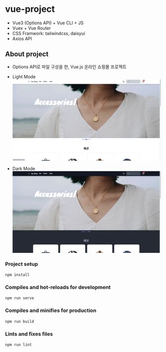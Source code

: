 # vue-project
- Vue3 (Options API) + Vue CLI + JS
- Vuex + Vue Router
- CSS Framwork: tailwindcss, daisyui
- Axios API

## About project
- Options API로 파일 구성을 한, Vue.js 온라인 쇼핑몰 프로젝트

- Light Mode
![light](./src/assets/light%20ver.png)

- Dark Mode
![dark](./src/assets/dark%20ver.png)

### Project setup
```
npm install
```

### Compiles and hot-reloads for development
```
npm run serve
```

### Compiles and minifies for production
```
npm run build
```

### Lints and fixes files
```
npm run lint
```